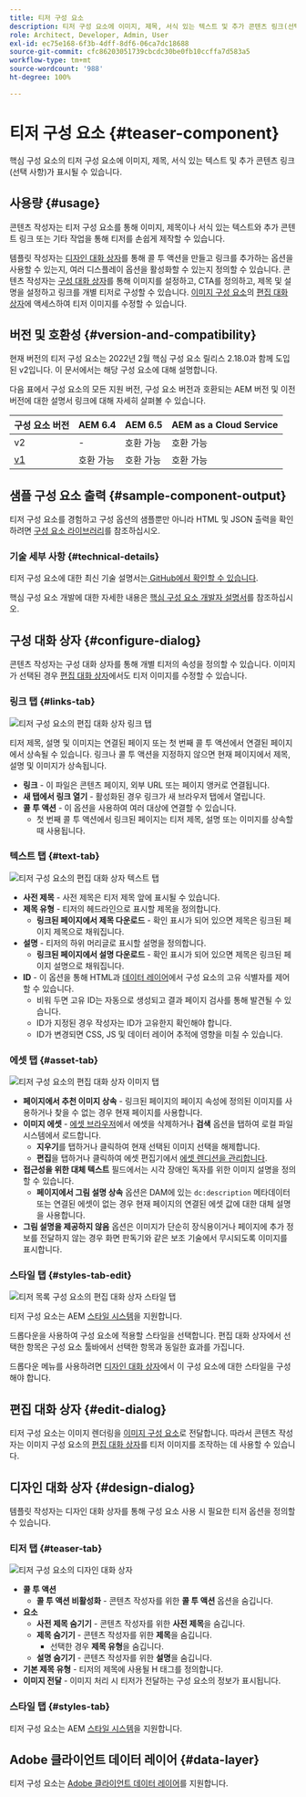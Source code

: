 ```yaml
---
title: 티저 구성 요소
description: 티저 구성 요소에 이미지, 제목, 서식 있는 텍스트 및 추가 콘텐츠 링크(선택 사항)가 표시될 수 있습니다.
role: Architect, Developer, Admin, User
exl-id: ec75e168-6f3b-4dff-8df6-06ca7dc18688
source-git-commit: cfc86203051739cbcdc30be0fb10ccffa7d583a5
workflow-type: tm+mt
source-wordcount: '988'
ht-degree: 100%

---
```


# 티저 구성 요소 {#teaser-component}

핵심 구성 요소의 티저 구성 요소에 이미지, 제목, 서식 있는 텍스트 및 추가 콘텐츠 링크(선택 사항)가 표시될 수 있습니다.

## 사용량 {#usage}

콘텐츠 작성자는 티저 구성 요소를 통해 이미지, 제목이나 서식 있는 텍스트와 추가 콘텐트 링크 또는 기타 작업을 통해 티저를 손쉽게 제작할 수 있습니다.

템플릿 작성자는 [디자인 대화 상자](#design-dialog)를 통해 콜 투 액션을 만들고 링크를 추가하는 옵션을 사용할 수 있는지, 여러 디스플레이 옵션을 활성화할 수 있는지 정의할 수 있습니다. 콘텐츠 작성자는 [구성 대화 상자](#configure-dialog)를 통해 이미지를 설정하고, CTA를 정의하고, 제목 및 설명을 설정하고 링크를 개별 티저로 구성할 수 있습니다. [이미지 구성 요소](image.md)의 [편집 대화 상자](image.md#edit-dialog)에 액세스하여 티저 이미지를 수정할 수 있습니다.

## 버전 및 호환성 {#version-and-compatibility}

현재 버전의 티저 구성 요소는 2022년 2월 핵심 구성 요소 릴리스 2.18.0과 함께 도입된 v2입니다. 이 문서에서는 해당 구성 요소에 대해 설명합니다.

다음 표에서 구성 요소의 모든 지원 버전, 구성 요소 버전과 호환되는 AEM 버전 및 이전 버전에 대한 설명서 링크에 대해 자세히 살펴볼 수 있습니다.

| 구성 요소 버전 | AEM 6.4 | AEM 6.5 | AEM as a Cloud Service |
|---|---|---|---|
| v2 | - | 호환 가능 | 호환 가능 |
| [v1](v1/teaser.md) | 호환 가능 | 호환 가능 | 호환 가능 |

## 샘플 구성 요소 출력 {#sample-component-output}

티저 구성 요소를 경험하고 구성 옵션의 샘플뿐만 아니라 HTML 및 JSON 출력을 확인하려면 [구성 요소 라이브러리](https://adobe.com/go/aem_cmp_library_teaser_kr)를 참조하십시오.

### 기술 세부 사항 {#technical-details}

티저 구성 요소에 대한 최신 기술 설명서는[ GitHub에서 확인할 수 있습니다](https://adobe.com/go/aem_cmp_tech_teaser_v1_kr).

핵심 구성 요소 개발에 대한 자세한 내용은 [핵심 구성 요소 개발자 설명서](/help/developing/overview.md)를 참조하십시오.

## 구성 대화 상자 {#configure-dialog}

콘텐츠 작성자는 구성 대화 상자를 통해 개별 티저의 속성을 정의할 수 있습니다. 이미지가 선택된 경우 [편집 대화 상자](#edit-dialog)에서도 티저 이미지를 수정할 수 있습니다.

### 링크 탭 {#links-tab}

![티저 구성 요소의 편집 대화 상자 링크 탭](/help/assets/teaser-edit-links.png)

티저 제목, 설명 및 이미지는 연결된 페이지 또는 첫 번째 콜 투 액션에서 연결된 페이지에서 상속될 수 있습니다. 링크나 콜 투 액션을 지정하지 않으면 현재 페이지에서 제목, 설명 및 이미지가 상속됩니다.

* **링크** - 이 파일은 콘텐츠 페이지, 외부 URL 또는 페이지 앵커로 연결됩니다.
* **새 탭에서 링크 열기** - 활성화된 경우 링크가 새 브라우저 탭에서 열립니다.
* **콜 투 액션** - 이 옵션을 사용하여 여러 대상에 연결할 수 있습니다.
   * 첫 번째 콜 투 액션에서 링크된 페이지는 티저 제목, 설명 또는 이미지를 상속할 때 사용됩니다.

### 텍스트 탭 {#text-tab}

![티저 구성 요소의 편집 대화 상자 텍스트 탭](/help/assets/teaser-edit-text.png)

* **사전 제목** - 사전 제목은 티저 제목 앞에 표시될 수 있습니다.
* **제목 유형** - 티저의 헤드라인으로 표시할 제목을 정의합니다.
   * **링크된 페이지에서 제목 다운로드** - 확인 표시가 되어 있으면 제목은 링크된 페이지 제목으로 채워집니다.
* **설명** - 티저의 하위 머리글로 표시할 설명을 정의합니다.
   * **링크된 페이지에서 설명 다운로드** - 확인 표시가 되어 있으면 제목은 링크된 페이지 설명으로 채워집니다.
* **ID** - 이 옵션을 통해 HTML과 [데이터 레이어](/help/developing/data-layer/overview.md)에서 구성 요소의 고유 식별자를 제어할 수 있습니다.
   * 비워 두면 고유 ID는 자동으로 생성되고 결과 페이지 검사를 통해 발견될 수 있습니다.
   * ID가 지정된 경우 작성자는 ID가 고유한지 확인해야 합니다.
   * ID가 변경되면 CSS, JS 및 데이터 레이어 추적에 영향을 미칠 수 있습니다.

### 에셋 탭 {#asset-tab}

![티저 구성 요소의 편집 대화 상자 이미지 탭](/help/assets/teaser-edit-image.png)

* **페이지에서 추천 이미지 상속** - 링크된 페이지의 페이지 속성에 정의된 이미지를 사용하거나 찾을 수 없는 경우 현재 페이지를 사용합니다.
* **이미지 에셋** - [에셋 브라우저](https://experienceleague.adobe.com/docs/experience-manager-cloud-service/sites/authoring/fundamentals/environment-tools.html)에서 에셋을 삭제하거나 **검색** 옵션을 탭하여 로컬 파일 시스템에서 로드합니다.
   * **지우기**&#x200B;를 탭하거나 클릭하여 현재 선택된 이미지 선택을 해제합니다.
   * **편집**&#x200B;을 탭하거나 클릭하여 에셋 편집기에서 [에셋 렌디션을 관리합니다](https://experienceleague.adobe.com/docs/experience-manager-cloud-service/assets/manage/manage-digital-assets.html).
* **접근성을 위한 대체 텍스트** 필드에서는 시각 장애인 독자를 위한 이미지 설명을 정의할 수 있습니다.
   * **페이지에서 그림 설명 상속** 옵션은 DAM에 있는 `dc:description` 메타데이터 또는 연결된 에셋이 없는 경우 현재 페이지의 연결된 에셋 값에 대한 대체 설명을 사용합니다.
* **그림 설명을 제공하지 않음** 옵션은 이미지가 단순히 장식용이거나 페이지에 추가 정보를 전달하지 않는 경우 화면 판독기와 같은 보조 기술에서 무시되도록 이미지를 표시합니다.

### 스타일 탭 {#styles-tab-edit}

![티저 목록 구성 요소의 편집 대화 상자 스타일 탭](/help/assets/teaser-edit-styles.png)

티저 구성 요소는 AEM [스타일 시스템](/help/get-started/authoring.md#component-styling)을 지원합니다.

드롭다운을 사용하여 구성 요소에 적용할 스타일을 선택합니다. 편집 대화 상자에서 선택한 항목은 구성 요소 툴바에서 선택한 항목과 동일한 효과를 가집니다.

드롭다운 메뉴를 사용하려면 [디자인 대화 상자](#design-dialog)에서 이 구성 요소에 대한 스타일을 구성해야 합니다.

## 편집 대화 상자 {#edit-dialog}

티저 구성 요소는 이미지 렌더링을 [이미지 구성 요소](image.md)로 전달합니다. 따라서 콘텐츠 작성자는 이미지 구성 요소의 [편집 대화 상자](image.md#edit-dialog)를 티저 이미지를 조작하는 데 사용할 수 있습니다.

## 디자인 대화 상자 {#design-dialog}

템플릿 작성자는 디자인 대화 상자를 통해 구성 요소 사용 시 필요한 티저 옵션을 정의할 수 있습니다.

### 티저 탭 {#teaser-tab}

![티저 구성 요소의 디자인 대화 상자](/help/assets/teaser-design.png)

* **콜 투 액션**
   * **콜 투 액션 비활성화** - 콘텐츠 작성자를 위한 **콜 투 액션** 옵션을 숨깁니다.
* **요소**
   * **사전 제목 숨기기** - 콘텐츠 작성자를 위한 **사전 제목**&#x200B;을 숨깁니다.
   * **제목 숨기기** - 콘텐츠 작성자를 위한 **제목**&#x200B;을 숨깁니다.
      * 선택한 경우 **제목 유형**&#x200B;을 숨깁니다.
   * **설명 숨기기** - 콘텐츠 작성자를 위한 **설명**&#x200B;을 숨깁니다.
* **기본 제목 유형** - 티저의 제목에 사용될 H 태그를 정의합니다.
* **이미지 전달** - 이미지 처리 시 티저가 전달하는 구성 요소의 정보가 표시됩니다.

### 스타일 탭 {#styles-tab}

티저 구성 요소는 AEM [스타일 시스템](/help/get-started/authoring.md#component-styling)을 지원합니다.

## Adobe 클라이언트 데이터 레이어 {#data-layer}

티저 구성 요소는 [Adobe 클라이언트 데이터 레이어](/help/developing/data-layer/overview.md)를 지원합니다.
